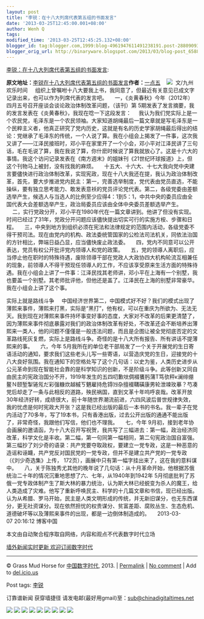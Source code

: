 ```yaml
---
layout: post
title: "李锐：在十八大列席代表第五组的书面发言"
date: '2013-03-25T12:45:00.001+08:00'
author: Wenh Q
tags:
modified_time: '2013-03-25T12:45:25.132+08:00'
blogger_id: tag:blogger.com,1999:blog-4961947611491238191.post-2880909324576245291
blogger_orig_url: http://binaryware.blogspot.com/2013/03/blog-post_6588.html
---
```

[李锐：在十八大列席代表第五组的书面发言](http://feedproxy.google.com/~r/chinagfwblog/~3/BUZjN0IcFKM/):


**原文地址：**[李锐在十八大列席代表第五组的书面发言](http://blog.sina.com.cn/s/blog_4dd1a7cd0102e2y5.html "李锐在十八大列席代表第五组的书面发言")**作者：**[一点五](http://blog.sina.com.cn/u/1305585613 "一点五")
  
![](http://img.itc.cn/photo/oeunfWI4ICj) 
文/九州欢乐时间 
   组织上曾嘱咐十八大要我上书，我同意了，但最近有关意见已成文字记录出来，也可以作为列席代表的发言吧。
    一，《炎黄春秋》今年（2012年）四月五号召开座谈会谈论政治体制改革问题，（该刊）第 5期发表了发言摘要，我的发言发表在《炎黄春秋》，我现在唸一下这段发言：
    我认为我们党实际上是一个农民党，毛泽东是一个农民领袖。大家知道胡绳最后一篇文章就是写毛泽东是一个民粹主义者，他真正研究了党内历史，这就是有名的历史学家胡绳最后得出的结论：党继承了毛泽东的传统，一个人说了算。我在小组会上揭发了一件事，这次我又讲了——江泽民接班时，邓小平在家里开了一个小会，邓小平对江泽民讲了三句话，毛在毛说了算，我在我说了算，你什麽时候说了算我就放心了。这是十六大的事情。我这个访问记录发表在《南方週末》的姐妹刊《21世纪环球报道》上，但这个刊物马上被封，没有找我的麻烦。
    十五大、十六大、十七大我向党中央建言要儘快进行政治体制改革，实现宪政，现在十八大我还在提，我认为政治体制改革，首先，要大步推进党内民主：第一，完善选举制度，党代表由党员直选，不能操纵，要有独立思考能力、敢发表意袄的党员评论党代表。第二，各级党委由差额选举产生，候选人与当选人的比例至少应得4：1到5：1，中共中央的委员应由全国代表大会差额选举产生，政治局委员应该由全体中央委员差额选举产生。
    二，实行党政分开，邓小平在1980年代在一篇文章讲到。他讲了但没有实现。时间已经过了31年，党政分开问题应该儘快提出切实可行的实施方桉、步骤和日程。
    三，中央到地方到组织必须在宪法和法律规定的范围内活动，各级党委不得干预司法。现在由党内的机构、政法委统管国家的公检法司法机关，同依法治国的方针相比，弊端日益凸显，应当儘快废止政法委。
    四，党内不同意可以公开表达，党员有权公开批评党内领導人和党的政策。
    五，党的领導人离职后，应当停止他在职时的特殊待遇，废除领導干部在党政人大政协四大机构轮流互相兼任的现象，前领導人不得干预现任领導人的工作，不应该享受原来生活方面的特殊待遇。我在小组会上讲了一件事：江泽民找其老师讲，邓小平在上海有一个别墅，我也要盖一个别墅。其老师批评他，但他还是盖了。江泽民在上海的别墅非常豪华。我在小组会上讲了这个事。
    
  

实际上就是路线斗争
    中国经济世界第二，中国模式好不好？我们的模式出现了薄熙来事件，薄熙来打黑，实际是“黑打”，他有权，可以在重庆为所欲为、无法无天。我到现在对薄熙来事件持坏事变好事的态度，大家对不改革的后果更清楚了，因为薄熙来事件彻底暴露对我们的政治体制改革有好处，不改革还会不断培养出薄熙来一类人，他的问题不僅僅是一般违法问题，而且是企图让被全党彻底否定的文革路线死灰复燃，实际上是路线斗争。奇怪的是十八大所有报告、所有讲话不提薄熙来的事。
    六，今年 5月我所在的单位老干部局发了一个关于开展党的生日寄语活动的通知，要求我们这些老头儿写一些寄语，以营造庆党的生日，迎接党的十八大良好氛围。我在通知下的空格处写了这个几句话：以史为鉴，人类历史进步从公元革命到现在智能社会靠的是科学知识的创新，不是阶级斗争。此等创新又同自由民主的宪政治国分不开，1919年发生的五四叨歉呔倜裰饔肟蒲Т笃欤秤κ澜绯绷鳌Ｎ颐堑掣锩氖だ彩强糠炊越槭ㄎ魉雇持危锝⒆杂擅裰鞲磺康男轮泄竦玫摹？芍凑党后却走了一条与此相反的道路，殃民祸国，直到文革十年呜呼哀哉。改革开放30年经济好转，成绩很大，前十年随世界潮流前进，六四风波后普世规律失效，我的忧虑是何时宪政大开张？这是我已经出版的最后一本书的书名。我一辈子在党内活动了70多年，写了19本书，只有香港出版，过去公开出版的通通不能出版了，非常奇怪，我跟他们写信，他们也不理我。
    七，今年 9月初，接到老年协会画展的邀请函，为十八大召开写祝贺，我共写了三幅进去：第一幅，政治经济同改革，科学文化是丰收。第二幅，第一句同第一幅相同，第二句宪政治国自富强。第三幅抄了刘少奇的语录：共产党要夺取政权，要建立一党专政，这是一种恶意的造谣和诬衊，共产党反对国民党的一党专政，但并不是建立共产党的一党专政（《刘少奇选集》上传， 172页），画展中只有第一幅字挂出来了，这在我的意料谋中。
    八，关于陈独秀尤其他的晚年说了几句话：从十月革命开始，他根据苏俄统治二十年的情况沉重地思想了六、七年，从1940年到1942年 5月彻底批判了苏俄一党专政体制产生了斯大林的暴力统治，认为斯大林已经蜕变为杀人的魔王，给人类造成了灾难。他写了重新呼唤民主、科学的十几篇文章和书信，现已经出版。认为从希腊、罗马开始，民主是人类文明形成的传统，并无新旧谋分，也无东西谋分，更无社资谋分。现在依然担忧的权贵谋分、贫富差距、腐败丛生、生态危机、道德破坏等以及薄熙来事件的出现，都是一边倒体制造成的。
    2013-03-07 20:16:12 博客中国


本文由自动聚合程序取自网络，内容和观点不代表数字时代立场

[墙外新闻实时更新 欢迎订阅数字时代](http://eepurl.com/msuvD)









* * * * *

© Grass Mud Horse for
[中国数字时代](https://kexueshangwang.info/chinese), 2013. |
[Permalink](https://kexueshangwang.info/chinese/2013/03/%e7%89%b9%e7%ba%a7%e6%95%99%e5%b8%88%e8%92%99%e5%86%a4-%e8%bd%ac%e8%bd%bd%e6%9d%8e%e9%94%90%e5%9c%a8%e5%8d%81%e5%85%ab%e5%a4%a7%e5%88%97%e5%b8%ad%e4%bb%a3%e8%a1%a8%e7%ac%ac%e4%ba%94%e7%bb%84/)
|
[No
comment](https://kexueshangwang.info/chinese/2013/03/%e7%89%b9%e7%ba%a7%e6%95%99%e5%b8%88%e8%92%99%e5%86%a4-%e8%bd%ac%e8%bd%bd%e6%9d%8e%e9%94%90%e5%9c%a8%e5%8d%81%e5%85%ab%e5%a4%a7%e5%88%97%e5%b8%ad%e4%bb%a3%e8%a1%a8%e7%ac%ac%e4%ba%94%e7%bb%84/#comments)
|
Add to
[del.icio.us](http://del.icio.us/post?url=https://kexueshangwang.info/chinese/2013/03/%e7%89%b9%e7%ba%a7%e6%95%99%e5%b8%88%e8%92%99%e5%86%a4-%e8%bd%ac%e8%bd%bd%e6%9d%8e%e9%94%90%e5%9c%a8%e5%8d%81%e5%85%ab%e5%a4%a7%e5%88%97%e5%b8%ad%e4%bb%a3%e8%a1%a8%e7%ac%ac%e4%ba%94%e7%bb%84/&title=%E6%9D%8E%E9%94%90%EF%BC%9A%E5%9C%A8%E5%8D%81%E5%85%AB%E5%A4%A7%E5%88%97%E5%B8%AD%E4%BB%A3%E8%A1%A8%E7%AC%AC%E4%BA%94%E7%BB%84%E7%9A%84%E4%B9%A6%E9%9D%A2%E5%8F%91%E8%A8%80)


Post tags:
[李锐](https://kexueshangwang.info/chinese/tag/%e6%9d%8e%e9%94%90/?category=18271)

订靠谱新闻 获穿墙捷径
请发电邮(最好用gmail)至：sub@chinadigitaltimes.net



[![](http://feeds.feedburner.com/~ff/chinagfwblog?d=yIl2AUoC8zA)](http://feeds.feedburner.com/~ff/chinagfwblog?a=BUZjN0IcFKM:Vr084IspHoA:yIl2AUoC8zA)
[![](http://feeds.feedburner.com/~ff/chinagfwblog?i=BUZjN0IcFKM:Vr084IspHoA:-BTjWOF_DHI)](http://feeds.feedburner.com/~ff/chinagfwblog?a=BUZjN0IcFKM:Vr084IspHoA:-BTjWOF_DHI)
[![](http://feeds.feedburner.com/~ff/chinagfwblog?i=BUZjN0IcFKM:Vr084IspHoA:F7zBnMyn0Lo)](http://feeds.feedburner.com/~ff/chinagfwblog?a=BUZjN0IcFKM:Vr084IspHoA:F7zBnMyn0Lo)
[![](http://feeds.feedburner.com/~ff/chinagfwblog?i=BUZjN0IcFKM:Vr084IspHoA:V_sGLiPBpWU)](http://feeds.feedburner.com/~ff/chinagfwblog?a=BUZjN0IcFKM:Vr084IspHoA:V_sGLiPBpWU)
[![](http://feeds.feedburner.com/~ff/chinagfwblog?d=qj6IDK7rITs)](http://feeds.feedburner.com/~ff/chinagfwblog?a=BUZjN0IcFKM:Vr084IspHoA:qj6IDK7rITs)
[![](http://feeds.feedburner.com/~ff/chinagfwblog?d=l6gmwiTKsz0)](http://feeds.feedburner.com/~ff/chinagfwblog?a=BUZjN0IcFKM:Vr084IspHoA:l6gmwiTKsz0)
[![](http://feeds.feedburner.com/~ff/chinagfwblog?i=BUZjN0IcFKM:Vr084IspHoA:gIN9vFwOqvQ)](http://feeds.feedburner.com/~ff/chinagfwblog?a=BUZjN0IcFKM:Vr084IspHoA:gIN9vFwOqvQ)
[![](http://feeds.feedburner.com/~ff/chinagfwblog?d=TzevzKxY174)](http://feeds.feedburner.com/~ff/chinagfwblog?a=BUZjN0IcFKM:Vr084IspHoA:TzevzKxY174)
![](http://feeds.feedburner.com/~r/chinagfwblog/~4/BUZjN0IcFKM)
